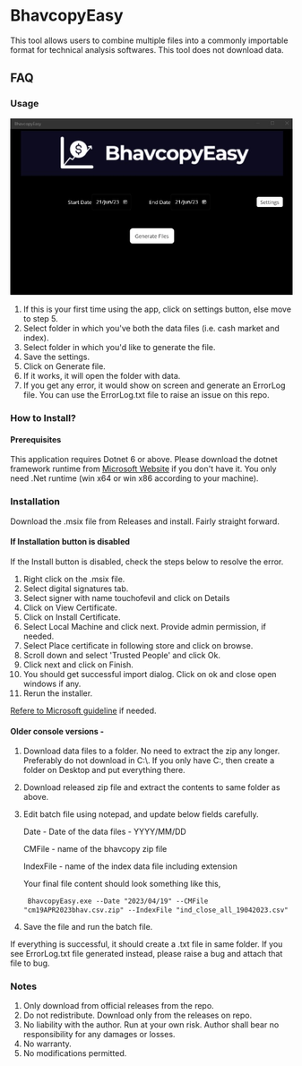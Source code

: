 # BhavcopyEasy
This tool allows users to combine multiple files into a commonly importable format for technical analysis softwares.
This tool does not download data.
 
## FAQ  

### Usage
![App Screenshot](https://github.com/touchofevil-dev/BhavcopyEasy/blob/master/Images/BhavcopyEasy-Image.jpg)

1. If this is your first time using the app, click on settings button, else move to step 5.
2. Select folder in which you've both the data files (i.e. cash market and index).
3. Select folder in which you'd like to generate the file.
4. Save the settings.
5. Click on Generate file.
6. If it works, it will open the folder with data.
7. If you get any error, it would show on screen and generate an ErrorLog file. You can use the ErrorLog.txt file to raise an issue on this repo.


### How to Install?

#### Prerequisites
This application requires Dotnet 6 or above. Please download the dotnet framework runtime from [Microsoft Website](https://dotnet.microsoft.com/en-us/download/dotnet/6.0) if you don't have it.
You only need .Net runtime (win x64 or win x86 according to your machine).

### Installation
Download the .msix file from Releases and install. Fairly straight forward.

#### If Installation button is disabled
If the Install button is disabled, check the steps below to resolve the error.
1. Right click on the .msix file.
2. Select digital signatures tab.
3. Select signer with name touchofevil and click on Details
4. Click on View Certificate.
5. Click on Install Certificate.
6. Select Local Machine and click next. Provide admin permission, if needed.
7. Select Place certificate in following store and click on browse.
8. Scroll down and select 'Trusted People' and click Ok.
9. Click next and click on Finish.
10. You should get successful import dialog. Click on ok and close open windows if any.
11. Rerun the installer.

[Refere to Microsoft guideline](https://learn.microsoft.com/en-us/dotnet/maui/windows/deployment/publish-cli#installing-the-app) if needed.

#### Older console versions -
1. Download data files to a folder. No need to extract the zip any longer. Preferably do not download in C:\\. If you only have C:, then create a folder on Desktop and put everything there.
2. Download released zip file and extract the contents to same folder as above.
3. Edit batch file using notepad, and update below fields carefully.

    Date - Date of the data files - YYYY/MM/DD

    CMFile - name of the bhavcopy zip file

    IndexFile - name of the index data file including extension

    Your final file content should look something like this,

        BhavcopyEasy.exe --Date "2023/04/19" --CMFile "cm19APR2023bhav.csv.zip" --IndexFile "ind_close_all_19042023.csv"

4. Save the file and run the batch file.

If everything is successful, it should create a .txt file in same folder.
If you see ErrorLog.txt file generated instead, please raise a bug and attach that file to bug.


### Notes
1. Only download from official releases from the repo.
2. Do not redistribute. Download only from the releases on repo.
3. No liability with the author. Run at your own risk. Author shall bear no responsibility for any damages or losses.
4. No warranty.
5. No modifications permitted.   
